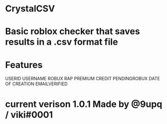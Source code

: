 # CrystalCSV
# Basic roblox checker that saves results in a .csv format file
# Features
USERID	 USERNAME	 ROBUX	 RAP	 PREMIUM	 CREDIT	 PENDINGROBUX	 DATE OF CREATION	 EMAILVERIFIED
# current verison 1.0.1 Made by @9upq / viki#0001
